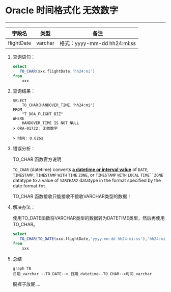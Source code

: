 # Oracle 时间格式化 无效数字

---

| 字段名     | 类型    | 备注                        |
| ---------- | ------- | --------------------------- |
| flightDate | varchar | 格式：yyyy-mm-dd hh24:mi:ss |

1. 查询语句：

    ```sql
    select
       TO_CHAR(xxx.flightDate,'hh24:mi')
    from 
        xxx
    ```

2. 查询结果：

    ```
    SELECT
    	TO_CHAR(HANDOVER_TIME,'hh24:mi') 
    FROM
    	"T_DOA_FLIGHT_BIZ" 
    WHERE
    	HANDOVER_TIME IS NOT NULL
    > ORA-01722: 无效数字
    
    > 时间: 0.026s
    ```

3. 错误分析：

    TO_CHAR 函数官方说明

    `TO_CHAR` (datetime) converts <u>**a datetime or interval value**</u> of `DATE`, `TIMESTAMP`, `TIMESTAMP` `WITH` `TIME` `ZONE`, or `TIMESTAMP` `WITH` `LOCAL` `TIME``ZONE` datatype to a value of `VARCHAR2` datatype in the format specified by the date format `fmt`.

    TO_CHAR 函数接收只能接收不接收VARCHAR类型的数据！

4. 解决办法：

    使用TO_DATE函数将VARCHAR类型的数据转为DATETIME类型，然后再使用TO_CHAR。

    ```sql
    select
       TO_CHAR(TO_DATE(xxx.flightDate,'yyyy-mm-dd hh24:mi:ss'),'hh24:mi')
    from 
        xxx
    ```

5. 总结

    ```mermaid
    graph TB
    日期_varchar --TO_DATE--> 日期_datetime--TO_CHAR-->时间_varchar
    ```

    脱裤子放屁….

